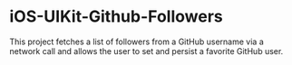 # iOS-UIKit-Github-Followers
This project fetches a list of followers from a GitHub username via a network call and allows the user to set and persist a favorite GitHub user.
